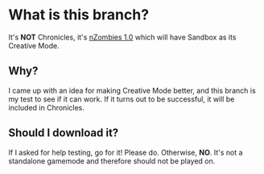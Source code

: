 # What is this branch?
It's **NOT** Chronicles, it's [nZombies 1.0](https://github.com/Zet0rz/nzombies) which will have Sandbox as its Creative Mode.

## Why?
I came up with an idea for making Creative Mode better, and this branch is my test to see if it can work. 
If it turns out to be successful, it will be included in Chronicles.

## Should I download it?
If I asked for help testing, go for it! Please do. Otherwise, **NO**. It's not a standalone gamemode and therefore should not be played on.
